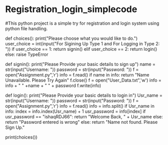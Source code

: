 # Registration_login_simplecode
#This python project is a simple try for registration and login system using python file handling.


def choices():
    print("Please choose what you would like to do.")
    user_choice = int(input("For Sigining Up Type 1 and For Logging in Type 2: "))
    if user_choice == 1:
       return signin()
    elif user_choice == 2:
       return login()
    else:
       raise TypeError

def signin():
    print("Please Provide your basic details to sign up")
    name = str(input("Username: "))
    password = str(input("Password: "))
    f = open("Assignment.py",'r')
    info = f.read()
    if name in info:
        return "Name Unavailable. Please Try Again"
    f.close()
    f = open("User_Data.txt",'w')
    info = info + " " +name + " " + password
    f.write(info)

def login():
    print("Please Provide your basic details to login in")
    Usr_name = str(input("Username: "))
    password = str(input("Password: "))
    f = open("Assignment.py",'r')
    info = f.read()
    info = info.split()
    if Usr_name in info:
        index = info.index(Usr_name) + 1
        usr_password = info[index]
        if usr_password == "ishaqRDJ66":
            return "Welcome Back, " + Usr_name
        else:
            return "Password entered is wrong"
    else:
        return "Name not found. Please Sign Up."

print(choices())
